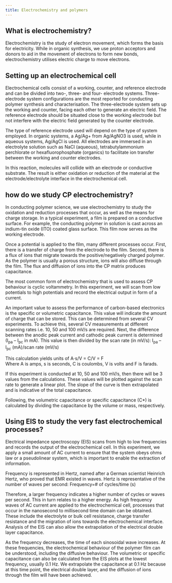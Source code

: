 ```yaml
---
title: Electrochemistry and polymers
---
```


## What is electrochemistry?

Electrochemistry is the study of electron movement, which forms the basis for electricity. While in organic synthesis, we use proton acceptors and donors to aid in the movement of electrons to form new bonds, electrochemistry utilises electric charge to move electrons. 

## Setting up an electrochemical cell

Electrochemical cells consist of a working, counter, and reference electrode and can be divided into two-, three- and four- electrode systems. Three-electrode system configurations are the most reported for conducting polymer synthesis and characterisation. The three-electrode system sets up the working and counter, facing each other to generate an electric field. The reference electrode should be situated close to the working electrode but not interfere with the electric field generated by the counter electrode. 

The type of reference electrode used will depend on the type of system employed. In organic systems, a Ag/Ag+ from Ag/AgNO3 is used, while in aqueous systems, Ag/AgCl is used. All electrodes are immersed in an electrolyte solution such as NaCl (aqueous), tetrabutylammonium perchlorate or hexafluorophosphate (organics) to facilitate ion transfer between the working and counter electrodes.

In this reaction, molecules will collide with an electrode or conductive substrate. The result is either oxidation or reduction of the material at the electrode/electrolyte interface in the electrochemical cell.

## how do we study CP electrochemistry?

In conducting polymer science, we use electrochemistry to study the oxidation and reduction processes that occur, as well as the means for charge storage.  In a typical experiment, a film is prepared on a conductive surface. For example, the conducting polymer in solution is cast across an indium-tin oxide (ITO) coated glass surface. This film now serves as the working electrode. 

Once a potential is applied to the film, many different processes occur. First, there is a transfer of charge from the electrode to the film. Second, there is a flux of ions that migrate towards the positive/negatively charged polymer. As the polymer is usually a porous structure, ions will also diffuse through the film. The flux and diffusion of ions into the CP matrix produces capacitance. 

The most common form of electrochemistry that is used to assess CP behaviour is cyclic voltammetry. In this experiment, we will scan from low potentials to high potentials and record the electrical output in form of a current. 

An important value to assess the performance of carbon-based electronics is the specific or volumetric capacitance. This value will indicate the amount of charge that can be stored. This can be determined from several CV experiments. To achieve this, several CV measurements at different scanning rates i.e. 10, 50 and 100 mV/s are required. Next, the difference between the anodic peak current and cathodic peak current is determined (I<sub>pa</sub> – I<sub>pc</sub> in mA). This value is then divided by the scan rate (in mV/s): I<sub>pa</sub>  – I<sub>pc</sub> (mA)/scan rate (mV/s)

This calculation yields units of A⋅s/V = C/V = F  
Where A is amps, s is seconds, C is coulombs, V is volts and F is farads. 

If this experiment is conducted at 10, 50 and 100 mV/s, then there will be 3 values from the calculations. These values will be plotted against the scan rate to generate a linear plot. The slope of the curve is then extrapolated and is indicative of the total capacitance. 

Following, the volumetric capacitance or specific capacitance (C*) is calculated by dividing the capacitance by the volume or mass, respectively. 

## Using EIS to study the very fast electrochemical processes?

Electrical impedance spectroscopy (EIS) scans from high to low frequencies and records the output of the electrochemical cell. In this experiment, we apply a small amount of AC current to ensure that the system obeys ohms law or a pseudolinear system, which is important to enable the extraction of information. 

Frequency is represented in Hertz, named after a German scientist Heinrich Hertz, who proved that EMR existed in waves. Hertz is representative of the number of waves per second: Frequency=# of cycles/time (s)

Therefore, a larger frequency indicates a higher number of cycles or waves per second. This in turn relates to a higher energy. As high frequency waves of AC current are applied to the electrochemical cell, processes that occur in the nanosecond to millisecond time domain can be obtained. These include the electrolyte or bulk cell resistance, charge transfer resistance and the migration of ions towards the electrochemical interface. Analysis of the EIS can also allow the extrapolation of the electrical double layer capacitance. 

As the frequency decreases, the time of each sinosoidal wave increases. At these frequencies, the electrochemical behaviour of the polymer film can be understood, including the diffusive behaviour. The volumetric or specific capacitance can also be calculated from the EIS plots at the lowest frequency, usually 0.1 Hz. We extrapolate the capacitance at 0.1 Hz because at this time point, the electrical double layer, and the diffusion of ions through the film will have been achieved. 

 
